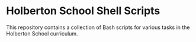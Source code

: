 # Holberton School Shell Scripts

This repository contains a collection of Bash scripts for various tasks in the Holberton School curriculum.
